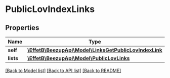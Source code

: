 # PublicLovIndexLinks

## Properties
Name | Type | Description | Notes
------------ | ------------- | ------------- | -------------
**self** | [**\EffetB\BeezupApi\Model\LinksGetPublicLovIndexLink**](LinksGetPublicLovIndexLink.md) |  | [optional] 
**lists** | [**\EffetB\BeezupApi\Model\PublicLovLinks**](PublicLovLinks.md) |  | [optional] 

[[Back to Model list]](../README.md#documentation-for-models) [[Back to API list]](../README.md#documentation-for-api-endpoints) [[Back to README]](../README.md)


